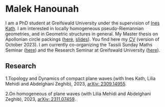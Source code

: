 # Malek Hanounah
I am a PhD student at Greifswald University under the supervision of [Ines Kath](https://math-inf.uni-greifswald.de/institut/ueber-uns/mitarbeitende/kath/). I am interested in locally homogeneous pseudo-Riemannian geometries, and in Geometric structures in general. 
My Master thesis on Apollonian circle packings ([here](https://drive.google.com/file/d/12N36Iyyq2KrwBQ_KjhLNsZJuQL9_NLsq/view?usp=sharing), [slides](https://drive.google.com/file/d/10tKowDKs3TsrwXf91NMXwWzTU_OEzI0R/view)). You find here my [CV](https://drive.google.com/file/d/1vPHZxKReGPJ2MypYwuwoCZs84Cqr0ClB/view) (version of October 2023).
I am currently co-organizing the Tassili Sunday Maths Seminar ([here](https://sites.google.com/view/tsmseminar-maths/home?pli=1)) and the Research Seminar at Greifswald University ([here](https://math-inf.uni-greifswald.de/forschung/algebra-geometrie-und-topologie/analysis/)).

## Research 

1.Topology and Dynamics of compact plane waves (with Ines Kath, Lilia Mehidi and Abdelghani Zeghib), 2023, [arXiv: 2309.14955](https://arxiv.org/abs/2309.14955).

2.On homogeneous of plane waves (with Lilia Mehidi and Abdelghani Zeghib), 2023, [arXiv: 2311.07459](https://arxiv.org/abs/2311.07459).
 
